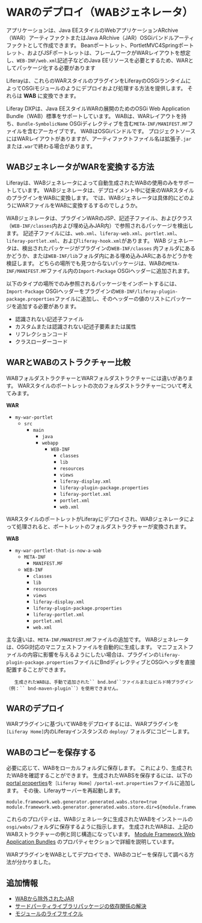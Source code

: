 # WARのデプロイ（WABジェネレータ）

アプリケーションは、Java EEスタイルのWebアプリケーションARchive（WAR）アーティファクトまたはJava ARchive（JAR）OSGiバンドルアーティファクトとして作成できます。 Beanポートレット、PortletMVC4Springポートレット、およびJSFポートレットは、フレームワークがWARレイアウトを想定し、`WEB-INF/web.xml`記述子などのJava EEリソースを必要とするため、WARとしてパッケージ化する必要があります

Liferayは、これらのWARスタイルのプラグインをLiferayのOSGiランタイムによってOSGiモジュールのようにデプロイおよび処理する方法を提供します。 それらは **WAB** に変換できます。

Liferay DXPは、Java EEスタイルWARの展開のためのOSGi Web Application Bundle（WAB）標準をサポートしています。 WABは、WARレイアウトを持ち、`Bundle-SymbolicName` OSGiディレクティブを含む`META-INF/MANIFEST.MF`ファイルを含むアーカイブです。 WABはOSGiバンドルです。 プロジェクトソースにはWARレイアウトがありますが、アーティファクトファイル名は拡張子`.jar`または`.war`で終わる場合があります。

<a name="how-the-wab-generator-transforms-wars" />

## WABジェネレータがWARを変換する方法

Liferayは、WABジェネレータによって自動生成されたWABの使用のみをサポートしています。 WABジェネレータは、デプロイメント中に従来のWARスタイルのプラグインをWABに変換します。 では、WABジェネレータは具体的にどのようにWARファイルをWABに変換するするのでしょうか。

WABジェネレータは、プラグインWARのJSP、記述子ファイル、およびクラス（`WEB-INF/classes`内および埋め込みJAR内）で参照されるパッケージを検出します。 記述子ファイルには、`web.xml`、`liferay-web.xml`、`portlet.xml`、`liferay-portlet.xml`、および`liferay-hook.xml`があります。 WAB ジェネレータは、検出されたパッケージがプラグインの`WEB-INF/classes` 内フォルダにあるかどうか、または`WEB-INF/lib`フォルダ内にある埋め込みJARにあるかどうかを検証します。 どちらの場所でも見つからないパッケージは、WABの`META-INF/MANIFEST.MF`ファイル内の`Import-Package` OSGiヘッダーに追加されます。

以下のタイプの場所でのみ参照されるパッケージをインポートするには、`Import-Package` OSGiヘッダーをプラグインの`WEB-INF/liferay-plugin-package.properties`ファイルに追加し、そのヘッダーの値のリストにパッケージを追加する必要があります。

* 認識されない記述子ファイル
* カスタムまたは認識されない記述子要素または属性
* リフレクションコード
* クラスローダーコード

## WARとWABのストラクチャー比較

WABフォルダストラクチャーとWARフォルダストラクチャーには違いがあります。 WARスタイルのポートレットの次のフォルダストラクチャーについて考えてみます。

**WAR**

* `my-war-portlet`
    * `src`
        * `main`
            * `java`
            * `webapp`
                * `WEB-INF`
                    * `classes`
                    * `lib`
                    * `resources`
                    * `views`
                    * `liferay-display.xml`
                    * `liferay-plugin-package.properties`
                    * `liferay-portlet.xml`
                    * `portlet.xml`
                    * `web.xml`

WARスタイルのポートレットがLiferayにデプロイされ、WABジェネレータによって処理されると、ポートレットのフォルダストラクチャーが変換されます。

**WAB**

* `my-war-portlet-that-is-now-a-wab`
    * `META-INF`
        * `MANIFEST.MF`
    * `WEB-INF`
        * `classes`
        * `lib`
        * `resources`
        * `views`
        * `liferay-display.xml`
        * `liferay-plugin-package.properties`
        * `liferay-portlet.xml`
        * `portlet.xml`
        * `web.xml`

主な違いは、`META-INF/MANIFEST.MF`ファイルの追加です。 WABジェネレータは、OSGi対応のマニフェストファイルを自動的に生成します。 マニフェストファイルの内容に影響を与えるようにしたい場合は、プラグインの`liferay-plugin-package.properties`ファイルにBndディレクティブとOSGiヘッダを直接配置することができます。

```{note}
   生成されたWABは、手動で追加された`` bnd.bnd``ファイルまたはビルド時プラグイン（例：`` bnd-maven-plugin``）を使用できません。
```

<a name="deploying-a-war" />

## WARのデプロイ

WARプラグインに基づいてWABをデプロイするには、WARプラグインを`[Liferay Home]`内のLiferayインスタンスの `deploy/` フォルダにコピーします。

<a name="saving-a-copy-of-the-wab" />

## WABのコピーを保存する

必要に応じて、WABをローカルフォルダに保存します。 これにより、生成されたWABを確認することができます。 生成されたWABSを保存するには、以下の[portal properties](../../installation-and-upgrades/reference/portal-properties.md)を`［Liferay Home］/portal-ext.properties`ファイルに追加します。 その後、Liferayサーバーを再起動します。

```properties
module.framework.web.generator.generated.wabs.store=true
module.framework.web.generator.generated.wabs.store.dir=${module.framework.base.dir}/wabs
```

これらのプロパティは、WABジェネレータに生成されたWABをインストールの`osgi/wabs/`フォルダに保存するように指示します。 生成されたWABは、上記のWABストラクチャーの例と同じ構造になっています。 [Module Framework Web Application Bundles](https://learn.liferay.com/reference/latest/en/dxp/propertiesdoc/portal.properties.html#Module%20Framework%20Web%20Application%20Bundles) のプロパティセクションで詳細を説明しています。

WARプラグインをWABとしてデプロイでき、WABのコピーを保存して調べる方法が分かりました。

<a name="additional-information" />

## 追加情報

* [WABから除外されたJAR](./jars-excluded-from-wabs.md)
* [サードパーティライブラリパッケージの依存関係の解決](../../liferay-internals/fundamentals/configuring-dependencies/resolving-third-party-library-package-dependencies.md)
* [モジュールのライフサイクル](../../liferay-internals/architecture/module-lifecycle.md)